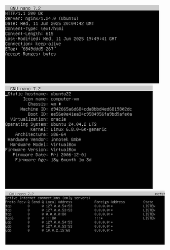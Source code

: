 ![nginx](https://github.com/SvitLanaSvit/DevOps_task3_Linux/blob/master/Screenshots/5CurlLocalhost.png)
![ubuntu22](https://github.com/SvitLanaSvit/DevOps_task3_Linux/blob/master/Screenshots/6Hostnamectl.png)
![ports](https://github.com/SvitLanaSvit/DevOps_task3_Linux/blob/master/Screenshots/7Netstat.png)
